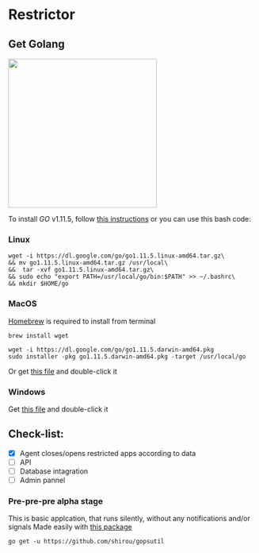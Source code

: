 # Restrictor

## Get Golang
<img src="https://proxy.duckduckgo.com/iu/?u=https%3A%2F%2Fcdn-images-1.medium.com%2Fmax%2F1200%2F1*mUjcwJ7INewkUIVWFJVRUA.jpeg&f=1" width=300>

To install *GO* v1.11.5, follow <a href="https://golang.org/doc/install" target="_new">this instructions</a> or you can use this bash code:
### Linux
```
wget -i https://dl.google.com/go/go1.11.5.linux-amd64.tar.gz\
&& mv go1.11.5.linux-amd64.tar.gz /usr/local\
&&  tar -xvf go1.11.5.linux-amd64.tar.gz\
&& sudo echo "export PATH=/usr/local/go/bin:$PATH" >> ~/.bashrc\
&& mkdir $HOME/go
```

### MacOS
[Homebrew](https://brew.sh/) is required to install from terminal
```
brew install wget
```
```
wget -i https://dl.google.com/go/go1.11.5.darwin-amd64.pkg
sudo installer -pkg go1.11.5.darwin-amd64.pkg -target /usr/local/go
```
Or get [this file](https://dl.google.com/go/go1.11.5.darwin-amd64.pkg) and double-click it


### Windows
Get [this file](https://dl.google.com/go/go1.11.5.windows-amd64.msi) and double-click it



## Check-list:
- [x] Agent closes/opens restricted apps according to data
- [ ] API
- [ ] Database intagration
- [ ] Admin pannel

### Pre-pre-pre alpha stage
This is basic applcation, that runs silently, without any notifications and/or signals
Made easily with [this package](https://github.com/shirou/gopsutil)
```
go get -u https://github.com/shirou/gopsutil
```
